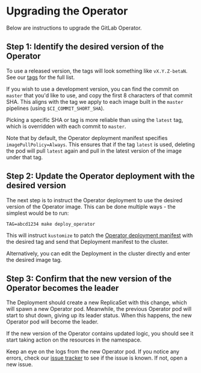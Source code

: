 # Upgrading the Operator

Below are instructions to upgrade the GitLab Operator.

## Step 1: Identify the desired version of the Operator

To use a released version, the tags will look something like `vX.Y.Z-betaN`. See our
[tags](https://gitlab.com/gitlab-org/gl-openshift/gitlab-operator/-/tags) for the full list.

If you wish to use a development version, you can find the commit on `master` that you'd like to use,
and copy the first 8 characters of that commit SHA. This aligns with the tag we apply to each
image built in the `master` pipelines (using `$CI_COMMIT_SHORT_SHA`).

Picking a specific SHA or tag is more reliable than using the `latest` tag, which is overridden with each commit to `master`.

Note that by default, the Operator deployment manifest specifies `imagePullPolicy=Always`. This ensures that if the tag
`latest` is used, deleting the pod will pull `latest` again and pull in the latest version of the image under that tag.

## Step 2: Update the Operator deployment with the desired version

The next step is to instruct the Operator deployment to use the desired version of the Operator image. This can be done
multiple ways - the simplest would be to run:

```
TAG=abcd1234 make deploy_operator
```

This will instruct `kustomize` to patch the [Operator deployment manifest](../config/manager/manager.yaml) with the desired
tag and send that Deployment manifest to the cluster.

Alternatively, you can edit the Deployment in the cluster directly and enter the desired image tag.

## Step 3: Confirm that the new version of the Operator becomes the leader

The Deployment should create a new ReplicaSet with this change, which will spawn a new Operator pod. Meanwhile, the previous
Operator pod will start to shut down, giving up its leader status. When this happens, the new Operator pod will become the leader.

If the new version of the Operator contains updated logic, you should see it start taking action on the resources in the namespace.

Keep an eye on the logs from the new Operator pod. If you notice any errors, check our
[issue tracker](https://gitlab.com/gitlab-org/gl-openshift/gitlab-operator/-/issues) to see if the issue is known. If not,
open a new issue.

